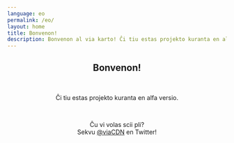 ```yaml
---
language: eo
permalink: /eo/
layout: home
title: Bonvenon!
description: Bonvenon al via karto! Ĉi tiu estas projekto kuranta en alfa versio. Ĉu vi volas scii pli?
---
```


<center>
<h2>Bonvenon!</h2>
<br/>

<p>
Ĉi tiu estas projekto kuranta en alfa versio.
</p>

<br/>

<p>
Ĉu vi volas scii pli?
<br/>
Sekvu <a href="https://twitter.com/viaCDN" target="_blank" rel="noopener">@viaCDN</a> en Twitter!
</p>

<br/>
</center>

